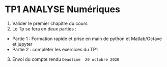 
# TP1 ANALYSE Numériques
1. Valider le premier chapitre du cours 
2. Le Tp se fera en deux parties :
  * Partie 1 : Formation rapide et prise en main de python et Matlab/Octave et jupyter
  * Partie 2 : compléter les exercices du TP1
3. Envoi du compte rendu `Deadline  20 octobre 2020`

